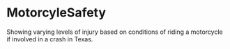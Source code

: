 # MotorcyleSafety
Showing varying levels of injury based on conditions of riding a motorcycle if involved in a crash in Texas.
